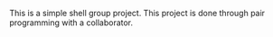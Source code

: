 This is a simple shell group project.
This project is done through pair programming with a collaborator.
